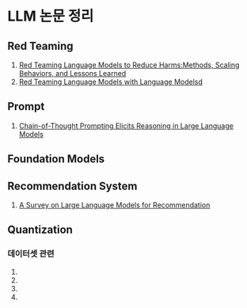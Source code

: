 # LLM 논문 정리

## Red Teaming

1. [Red Teaming Language Models to Reduce Harms:Methods, Scaling Behaviors, and Lessons Learned](Red%20Teaming%20Language%20Models%20to%20Reduce%20Harms:Methods,%20Scaling%20Behaviors,%20and%20Lessons%20Learned/papers/Red%20Teaming%20Language%20Models%20to%20Reduce%20Harms:Methods,%20Scaling%20Behaviors,%20and%20Lessons%20Learned.md)
2. [Red Teaming Language Models with Language Modelsd](papers/Red%20Teaming%20Language%20Models%20with%20Language%20Models.md)


## Prompt

1. [Chain-of-Thought Prompting Elicits Reasoning in Large Language Models](papers/CoT.md)

## Foundation Models

## Recommendation System

1. [A Survey on Large Language Models for Recommendation](papers/A_Survey_on_LLMs_for_Recommendation.md)

## Quantization



### 데이터셋 관련

1. 
2. 
3. 
4. 